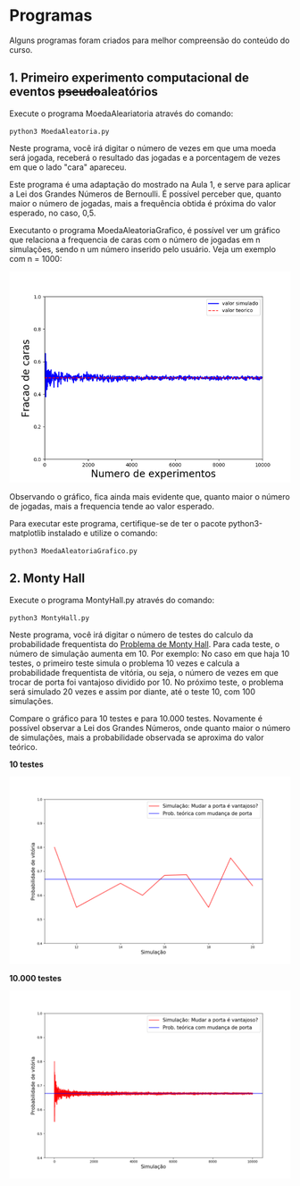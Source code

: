 # Programas

Alguns programas foram criados para melhor compreensão do conteúdo do curso.

## 1. Primeiro experimento computacional de eventos ~~pseudo~~aleatórios

Execute o programa MoedaAleariatoria através do comando:  

` python3 MoedaAleatoria.py `

Neste programa, você irá digitar o número de vezes em que uma moeda será jogada, receberá o resultado das jogadas e a porcentagem de vezes em que o lado "cara" apareceu.

Este programa é uma adaptação do mostrado na Aula 1, e serve para aplicar a Lei dos Grandes Números de Bernoulli. É possível perceber que, quanto maior o número de jogadas, mais a frequência obtida é próxima do valor esperado, no caso, 0,5.

Executanto o programa MoedaAleatoriaGrafico, é possível ver um gráfico que relaciona a frequencia de caras com o número de jogadas em n simulações, sendo n um número inserido pelo usuário. Veja um exemplo com n = 1000:

<p align="center">
<img src="Imagens/MoedaAleatoria.png">
</p>

Observando o gráfico, fica ainda mais evidente que, quanto maior o número de jogadas, mais a frequencia tende ao valor esperado.

Para executar este programa, certifique-se de ter o pacote python3-matplotlib instalado e utilize o comando:

` python3 MoedaAleatoriaGrafico.py `

## 2. Monty Hall

Execute o programa MontyHall.py através do comando:

` python3 MontyHall.py `

Neste programa, você irá digitar o número de testes do calculo da probabilidade frequentista do [Problema de Monty Hall](https://pt.wikipedia.org/wiki/Problema_de_Monty_Hall). Para cada teste, o número de simulação aumenta em 10. Por exemplo: No caso em que haja 10 testes, o primeiro teste simula o problema 10 vezes e calcula a probabilidade frequentista de vitória, ou seja, o número de vezes em que trocar de porta foi vantajoso dividido por 10. No próximo teste, o problema será simulado 20 vezes e assim por diante, até o teste 10, com 100 simulações.

Compare o gráfico para 10 testes e para 10.000 testes. Novamente é possível observar a Lei dos Grandes Números, onde quanto maior o número de simulações, mais a probabilidade observada se aproxima do valor teórico.

**10 testes**

<p align="center">
  <img src="Imagens/monty10.png">
</p>

**10.000 testes**

<p align="center">
  <img src="Imagens/monty10000.png">
</p>
